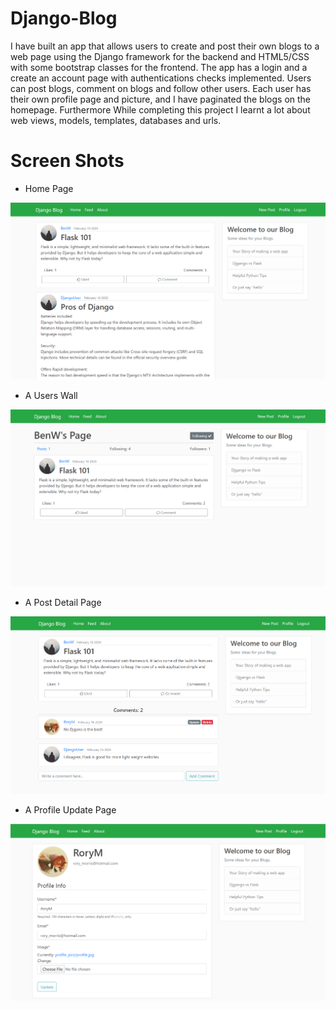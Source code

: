 # Django-Blog
I have built an app that allows users to create and post their own blogs to a web page using the Django framework 
for the backend and HTML5/CSS with some bootstrap classes for the frontend. The app has a login and a create an 
account page with authentications checks implemented. Users can post blogs, comment on blogs and follow other users.
Each user has their own profile page and picture, and I have paginated the blogs on the homepage. Furthermore While 
completing this project I learnt a lot about web views, models, templates, databases and urls.

# Screen Shots
- Home Page
<img src="./screen_shots/Home.png"/>

- A Users Wall
<img src="./screen_shots/Page.png"/>

- A Post Detail Page
<img src="./screen_shots/Detail.png"/>   

- A Profile Update Page
<img src="./screen_shots/Profile.png"/>
